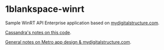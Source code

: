 1blankspace-winrt
==================

Sample WinRT API Enterprise application based on <a target="_blank" href="http://mydigitalstructure.com/metro">mydigitalstructure.com</a>.

<a target="_blank" href="http://mydigitalstructure.com/site/1210/ALT-DesignIT_DDDSydney_2012_Talk_2.1.pdf">Cassandra's notes on this code</a>.

<a target="_blank" href="http://mydigitalstructure.com/metro">General notes on Metro app design & mydigitalstructure.com</a>.